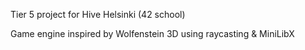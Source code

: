Tier 5 project for Hive Helsinki (42 school)

Game engine inspired by Wolfenstein 3D using raycasting & MiniLibX

